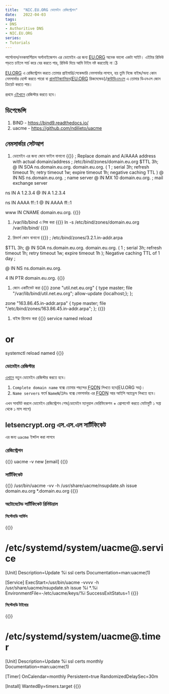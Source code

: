 ```yaml
---
title:  "NIC.EU.ORG ডোমেইন রেজিস্ট্রেশন"
date:   2022-04-03
tags:
- DNS
- Authoritive DNS
- NIC.EU.ORG
series:
- Tutorials
---
```

পার্সোনাল/ননকমার্শিয়াল অর্গানাইজেশন এর ডোমেইন এর জন্য [EU.ORG][nic] অনেক ভালো একটা সাইট। এইটার রিভিউ পড়তে চাইলে সার্চ করে বের করতে পার, রিভিউ দিয়ে আমি টাইম নষ্ট করতেছি না :3

[EU.ORG][nic] এ রেজিস্ট্রেশন করতে তোমার প্রাইমারি/সেকেন্ডারি নেমসার্ভার লাগবে, হয় তুমি নিজে বাইন্ড/অন্য কোন নেমসার্ভার হোস্ট করতে পারো বা [গ্রানাইটক্যানিয়ন][GC]([EU.ORG][dns-doc] রিকমেন্ডেড)/[ক্লাউডিএনএস][cloudns] এ <span title="আমি সেলফ-হোস্টেড নেমসার্ভার দিয়ে করেছি">তোমার ডিএনএস জোন ক্রিয়েট করতে পার</span>।

প্রথমে [এইখানে][reg] রেজিস্টার করতে হবে।
## ডিপেন্ডেন্সি
1. BIND - https://bind9.readthedocs.io/
2. uacme - https://github.com/ndilieto/uacme

## নেমসার্ভার সেটআপ
1. ডোমেইন এর জন্য জোন ফাইল বানানো
{{<highlight dns>}}
; Replace domain and A/AAAA address with actual domain/address
; /etc/bind/zones/domain.eu.org
$TTL 3h;
@	IN	SOA	ns.domain.eu.org. domain.eu.org. (
	1 ; serial
	3h; refresh timeout
	1h; retry timeout
	1w; expire timeout
	1h; negative caching TTL
)
@	IN	NS		ns.domain.eu.org.  ; name server
@	IN	MX	10	domain.eu.org.     ; mail exchange server

ns	IN	A		1.2.3.4
@	IN	A		1.2.3.4

ns	IN	AAAA	ff::1
@	IN	AAAA	ff::1

www	IN	CNAME	domain.eu.org.
{{</highlight>}}

1. /var/lib/bind এ লিঙ্ক করা
{{<highlight bash>}}
ln -s /etc/bind/zones/domain.eu.org /var/lib/bind/
{{</highlight>}}

1. রিভার্স জোন বানানো
{{<highlight dns>}}
; /etc/bind/zones/3.2.1.in-addr.arpa

$TTL	3h;
@	IN	SOA	ns.domain.eu.org. domain.eu.org. (
	1 ; serial
	3h; refresh timeout
	1h; retry timeout
	1w; expire timeout
	1h ); Negative caching TTL of 1 day
;

@	IN	NS	ns.domain.eu.org.

4	IN	PTR	domain.eu.org.
{{</highlight>}}
1. জোন একটিভেট করা
{{<highlight named>}}
zone "util.net.eu.org" {
	type master;
	file "/var/lib/bind/util.net.eu.org";
	allow-update {localhost;};
};

zone "163.86.45.in-addr.arpa" {
	type master;
	file "/etc/bind/zones/163.86.45.in-addr.arpa";
};
{{</highlight>}}

1. বাইন্ড রিলোড করা
{{<highlight bash>}}
service named reload
# or
systemctl reload named
{{</highlight>}}

### ডোমেইন রেজিস্টার

[এখানে][dns-reg] নতুন ডোমেইন রেজিস্টার করতে হবে।
1. `Complete domain name` বক্সে তোমার পছন্দের <abbr title="Fully Qualified Domain Name">FQDN</abbr> লিখতে হবে(EU.ORG সহ)।
2. `Name servers` ফর্মে `NameN`/`IPn` বক্সে নেমসার্ভার এর <abbr title="Fully Qualified Domain Name">FQDN</abbr> আর আইপি অ্যাড্রেস লিখতে হবে।

এখন সাবমিট করলে ডোমেইন রেজিস্ট্রেশন শেষ(ডোমেইন ম্যানুয়াল ভেরিফিকেশন + প্রোপাগেট করতে মোটামুটি ১ সপ্তা থেকে ১ মাস লাগে)

## letsencrypt.org এস.এস.এল সার্টিফিকেট
এর জন্য `uacme` ইন্সটল করা লাগবে

### রেজিস্ট্রেশন
{{<highlight bash>}}
uacme -v new [email]
{{</highlight>}} 

### সার্টিফিকেট
{{<highlight bash>}}
/usr/bin/uacme -vv -h /usr/share/uacme/nsupdate.sh issue domain.eu.org \*.domain.eu.org
{{</highlight>}}

### অটোমেটেড সার্টিফিকেট রিনিউয়াল

#### সিস্টেমডি সার্ভিস
{{<highlight service>}}
# /etc/systemd/system/uacme@.service
[Unit]
Description=Update %i ssl certs
Documentation=man:uacme(1)

[Service]
ExecStart=/usr/bin/uacme -vvvv -h /usr/share/uacme/nsupdate.sh issue %i *.%i
EnvironmentFile=-/etc/uacme/keys/%i
SuccessExitStatus=1
{{</highlight>}}

#### সিস্টেমডি টাইমার
{{<highlight timer>}}
# /etc/systemd/system/uacme@.timer
[Unit]
Description=Update %i ssl certs monthly
Documentation=man:uacme(1)

[Timer]
OnCalendar=monthly
Persistent=true
RandomizedDelaySec=30m

[Install]
WantedBy=timers.target
{{</highlight>}}

[nic]: //nic.eu.org
[doc]: //nic.eu.org/register.html
[dns-doc]: //nic.eu.org/dns-hosting.html
[GC]: //soa.granitecanyon.com/
[cloudns]: //www.cloudns.net/
[reg]: //nic.eu.org/arf/en/
[dns-reg]: https://nic.eu.org/arf/en/domain/new/
